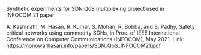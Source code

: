 
Synthetic experiments for SDN QoS multiplexing project used in INFOCOM'21 paper 

A. Kashinath, M. Hasan, R. Kumar, S. Mohan, R. Bobba, and S. Padhy, Safety critical networks using commodity SDNs, in Proc. of IEEE International Conference on Computer Communications (INFOCOM), May 2021. Link: https://monowarhasan.info/papers/SDN_QoS_INFOCOM21.pdf
